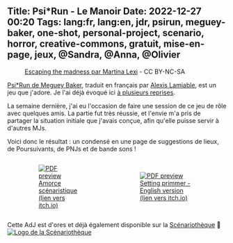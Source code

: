Title: Psi*Run - Le Manoir
Date: 2022-12-27 00:20
Tags: lang:fr, lang:en, jdr, psirun, meguey-baker, one-shot, personal-project, scenario, horror, creative-commons, gratuit, mise-en-page, jeux, @Sandra, @Anna, @Olivier
---

<figure>
  <img alt="" src="images/2022/12/escaping_the_madness_by_thesimplylexi.jpg">
  <figcaption><a href="https://www.deviantart.com/thesimplylexi/art/Escaping-the-madness-669762771">Escaping the madness par Martina Lexi</a> - CC BY-NC-SA</figcaption>
</figure>

[Psi*Run de Meguey Baker](http://nightskygames.com/welcome/game/PsiRun),
traduit en français par [Alexis Lamiable](https://electric-goat.net/products/1),
est un jeu que j'adore. Je l'ai déjà évoqué ici [à plusieurs reprises](tag/psirun.html).

La semaine dernière, j'ai eu l'occasion de faire une session de ce jeu de rôle avec quelques amis. La partie fut très réussie, et l'envie m'a pris de partager la situation initiale que j'avais conçue, afin qu'elle puisse servir à d'autres MJs.

Voici donc le résultat : un condensé en une page de suggestions de lieux, de Poursuivants, de PNJs et de bande sons !

<div class="side-by-side">
  <a href="https://lucas-c.itch.io/psirun-le-manoir">
    <figure>
      <img alt="PDF preview" src="images/2022/12/PsiRun-LeManoir-pdf-thumb.jpg">
      <figcaption>Amorce scénaristique (lien vers itch.io)</figcaption>
    </figure>
  </a>
  <a href="https://lucas-c.itch.io/psirun-the-manor">
    <figure>
      <img alt="PDF preview" src="images/2022/12/PsiRun-TheManor-pdf-thumb.jpg">
      <figcaption>Setting primmer - English version (lien vers itch.io)</figcaption>
    </figure>
  </a>
</div>

Cette AdJ est d'ores et déjà également disponible sur la [Scénariothèque](https://www.scenariotheque.org/Document/info_jeu.php?f_id_jeu=424) 🐲
[![Logo de la Scénariothèque](images/2022/12/scenariotheque-logo.png)](https://www.scenariotheque.org)

<style>
@media (min-width:768px) {
  .side-by-side {
    display: flex;
    justify-content: center;
    align-items: center;
  }
  .side-by-side > * { margin: 0 2rem; }
}
</style>

<!-- Com'
* [x] https://www.scenariotheque.org/Document/info_doc.php?id_doc=10740
      -> référence : https://chezsoi.org/lucas/jdr/PsiRun-LeManoir.pdf
                   & https://chezsoi.org/lucas/jdr/PsiRun-LeManoir-PrinterFriendly.pdf
* [x] https://lucas-c.itch.io/psirun-le-manoir
* [x] https://electric-goat.net/forums/2
* [x] https://discord.com/channels/805515399260405770/805515651493920778/1057093087471620167
* [x] https://lumpley.itch.io/psirun -> https://itch.io/post/7091711
* [x] https://www.casusno.fr/viewtopic.php?p=2134040#p2134040
-->
